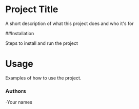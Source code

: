 # Project Title

A short description of what this project does and who it's for

##Installation

Steps to install and run the project

# Usage


Examples of how to use the project.

### Authors

-Your names
